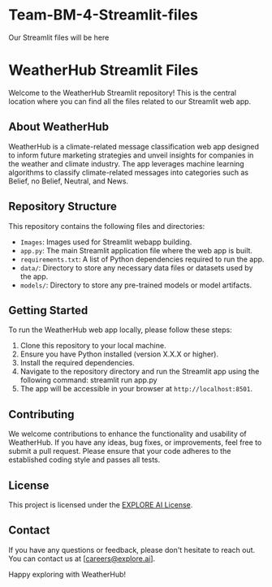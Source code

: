 # Team-BM-4-Streamlit-files
Our Streamlit files will be here

# WeatherHub Streamlit Files

Welcome to the WeatherHub Streamlit repository! This is the central location where you can find all the files related to our Streamlit web app.

## About WeatherHub

WeatherHub is a climate-related message classification web app designed to inform future marketing strategies and unveil insights for companies in the weather and climate industry. The app leverages machine learning algorithms to classify climate-related messages into categories such as Belief, no Belief, Neutral, and News.

## Repository Structure

This repository contains the following files and directories:

- `Images`: Images used for Streamlit webapp building.
- `app.py`: The main Streamlit application file where the web app is built.
- `requirements.txt`: A list of Python dependencies required to run the app.
- `data/`: Directory to store any necessary data files or datasets used by the app.
- `models/`: Directory to store any pre-trained models or model artifacts.

## Getting Started

To run the WeatherHub web app locally, please follow these steps:

1. Clone this repository to your local machine.
2. Ensure you have Python installed (version X.X.X or higher).
3. Install the required dependencies.
4. Navigate to the repository directory and run the Streamlit app using the following command: streamlit run app.py
5. The app will be accessible in your browser at `http://localhost:8501`.

## Contributing

We welcome contributions to enhance the functionality and usability of WeatherHub. If you have any ideas, bug fixes, or improvements, feel free to submit a pull request. Please ensure that your code adheres to the established coding style and passes all tests.

## License

This project is licensed under the [EXPLORE AI License](LICENSE).

## Contact

If you have any questions or feedback, please don't hesitate to reach out. You can contact us at [careers@explore.ai].

Happy exploring with WeatherHub!



